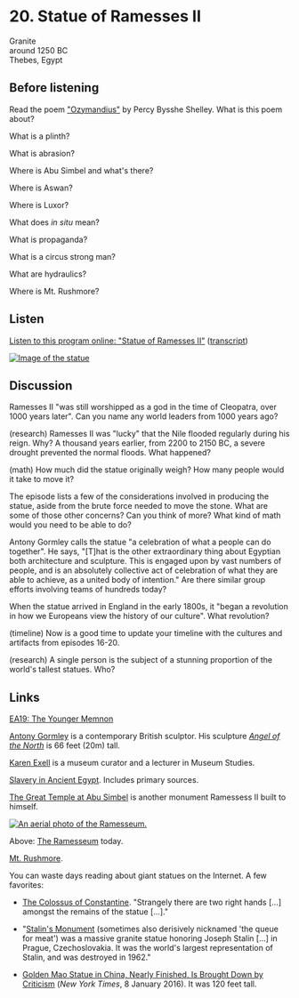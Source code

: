 # 20. Statue of Ramesses II

Granite  
around 1250 BC  
Thebes, Egypt


## Before listening

Read the poem ["Ozymandius"](https://www.poetryfoundation.org/resources/learning/core-poems/detail/46565)
by Percy Bysshe Shelley. What is this poem about?

What is a plinth?

What is abrasion?

Where is Abu Simbel and what's there?

Where is Aswan?

Where is Luxor?

What does *in situ* mean?

What is propaganda?

What is a circus strong man?

What are hydraulics?

Where is Mt. Rushmore?


## Listen

[Listen to this program online:
"Statue of Ramesses II"](http://www.bbc.co.uk/ahistoryoftheworld/objects/JYYDgb09RdeymolMiKpNgg)
([transcript](http://www.bbc.co.uk/ahistoryoftheworld/about/transcripts/episode20/))

[![Image of the statue](https://upload.wikimedia.org/wikipedia/commons/thumb/7/7e/BM%2C_AES_Egyptian_Sulpture_~_Colossal_bust_of_Ramesses_II%2C_the_%27Younger_Memnon%27_%281250_BC%29_%28Room_4%29.jpg/360px-BM%2C_AES_Egyptian_Sulpture_~_Colossal_bust_of_Ramesses_II%2C_the_%27Younger_Memnon%27_%281250_BC%29_%28Room_4%29.jpg)](http://www.britishmuseum.org/research/collection_online/collection_object_details/collection_image_gallery.aspx?assetId=612374001&objectId=117633&partId=1#more-views)


## Discussion

Ramesses II "was still worshipped as a god in the time of Cleopatra,
over 1000 years later". Can you name any world leaders from 1000 years
ago?

(research) Ramesses II was "lucky" that the Nile flooded regularly
during his reign. Why? A thousand years earlier, from 2200 to 2150 BC, a
severe drought prevented the normal floods. What happened?

(math) How much did the statue originally weigh? How many people would
it take to move it?

The episode lists a few of the considerations involved in producing the
statue, aside from the brute force needed to move the stone. What are
some of those other concerns? Can you think of more? What kind of math
would you need to be able to do?

Antony Gormley calls the statue "a celebration of what a people can do
together".  He says, "[T]hat is the other extraordinary thing about
Egyptian both architecture and sculpture. This is engaged upon by vast
numbers of people, and is an absolutely collective act of celebration of
what they are able to achieve, as a united body of intention." Are there
similar group efforts involving teams of hundreds today?

When the statue arrived in England in the early 1800s, it "began a
revolution in how we Europeans view the history of our culture". What
revolution?

(timeline) Now is a good time to update your timeline with the cultures
and artifacts from episodes 16-20.

(research) A single person is the subject of a stunning proportion of
the world's tallest statues. Who?




## Links

[EA19: The Younger Memnon](http://www.britishmuseum.org/research/collection_online/collection_object_details.aspx?objectId=117633&partId=1)

[Antony Gormley](http://www.antonygormley.com/) is a contemporary British sculptor.
His sculpture [*Angel of the North*](https://en.wikipedia.org/wiki/Angel_of_the_North)
is 66 feet (20m) tall.

[Karen Exell](https://ucl.academia.edu/KarenExell) is a museum curator
and a lecturer in Museum Studies.

[Slavery in Ancient Egypt](http://www.reshafim.org.il/ad/egypt/timelines/topics/slavery.htm).
Includes primary sources.

[The Great Temple at Abu Simbel](https://en.wikipedia.org/wiki/Abu_Simbel_temples#Great_Temple)
is another monument Ramessess II built to himself.

[![An aerial photo of the Ramesseum.](https://upload.wikimedia.org/wikipedia/commons/thumb/8/80/SFEC_AEH_-ThebesNecropolis-2010-RamsesII-021.jpg/580px-SFEC_AEH_-ThebesNecropolis-2010-RamsesII-021.jpg)](https://commons.wikimedia.org/wiki/File:SFEC_AEH_-ThebesNecropolis-2010-RamsesII-021.jpg)

Above: [The Ramesseum](https://en.wikipedia.org/wiki/Ramesseum) today.

[Mt. Rushmore](https://en.wikipedia.org/wiki/Mount_Rushmore).

You can waste days reading about giant statues on the Internet. A few favorites:

*   [The Colossus of Constantine](https://en.wikipedia.org/wiki/Colossus_of_Constantine).
    "Strangely there are two right hands [...] amongst the remains of the statue [...]."

*   "[Stalin's Monument](https://en.wikipedia.org/wiki/Stalin_Monument_%28Prague%29)
    (sometimes also derisively nicknamed 'the queue for meat') was a massive
    granite statue honoring Joseph Stalin [...] in Prague,
    Czechoslovakia. It was the world's largest representation of Stalin, and
    was destroyed in 1962."

*   [Golden Mao Statue in China, Nearly Finished, Is Brought Down by
    Criticism](http://www.nytimes.com/2016/01/09/world/asia/china-mao-statue-henan.html?_r=1)
    (*New York Times*, 8 January 2016). It was 120 feet tall.
